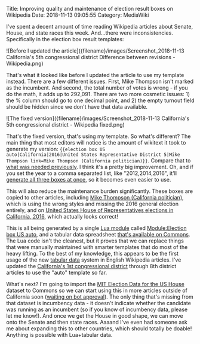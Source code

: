 Title: Improving quality and maintenance of election result boxes on Wikipedia
Date: 2018-11-13 09:05:55
Category: MediaWiki

I've spent a decent amount of time reading Wikipedia articles about Senate, House, and state races this week. And...there were inconsistencies. Specifically in the election box result templates:

![Before I updated the article]({filename}/images/Screenshot_2018-11-13 California's 5th congressional district Difference between revisions - Wikipedia.png)

That's what it looked like before I updated the article to use my template instead. There are a few different issues. First, Mike Thompson isn't marked as the incumbent. And second, the total number of votes is wrong - if you do the math, it adds up to 292,091. There are two more cosmetic issues: 1) the % column should go to one decimal point, and 2) the empty turnout field should be hidden since we don't have that data available.

![The fixed version]({filename}/images/Screenshot_2018-11-13 California's 5th congressional district - Wikipedia fixed.png)

That's the fixed version, that's using my template. So what's different? The main thing that most editors will notice is the amount of wikitext it took to generate my version: <code>{{election box US auto|California|2016|United States Representative District 5|Mike Thompson link=Mike Thompson (California politician)}}</code>. Compare that to [what was needed previously](https://en.wikipedia.org/w/index.php?title=California%27s_5th_congressional_district&type=revision&diff=868423606&oldid=867847666). I think it's a pretty big improvement. Oh, and if you set the year to a comma separated list, like "2012,2014,2016", it'll [generate all three boxes at once](https://en.wikipedia.org/w/index.php?title=California%27s_5th_congressional_district&type=revision&diff=868591076&oldid=868575716), so it becomes even easier to use.

This will also reduce the maintenance burden significantly. These boxes are copied to other articles, including [Mike Thompson (California politician)](https://en.wikipedia.org/w/index.php?title=Mike_Thompson_(California_politician)&oldid=868024170#Electoral_history), which is using the wrong styles and missing the 2016 general election entirely, and on [United States House of Representatives elections in California, 2016](https://en.wikipedia.org/wiki/United_States_House_of_Representatives_elections_in_California,_2016#District_5), which actually looks correct!

This is all being generated by a single [Lua module](https://en.wikipedia.org/wiki/Wikipedia:Lua) called [Module:Election box US auto](https://en.wikipedia.org/wiki/Module:Election_box_US_auto), and a tabular data spreadsheet [that's available on Commons](https://commons.wikimedia.org/wiki/Data:California_Elections/2016/General/Candidates.tab). The Lua code isn't the cleanest, but it proves that we can replace things that were manually maintained with smarter templates that do most of the heavy lifting. To the best of my knowledge, this appears to be the first usage of the new [tabular data](https://www.mediawiki.org/wiki/Help:Tabular_Data) system in English Wikipedia articles. I've updated the [California's 1st congressional district](https://en.wikipedia.org/wiki/California's_1st_congressional_district) through 8th district articles to use the "auto" template so far.

What's next? I'm going to import the [MIT Election Data for the US House](https://dataverse.harvard.edu/dataset.xhtml?persistentId=doi:10.7910/DVN/IG0UN2) dataset to Commons so we can start using this in more articles outside of California soon ([waiting on bot approval](https://commons.wikimedia.org/wiki/Commons:Bots/Requests/Legobot_3)). The only thing that's missing from that dataset is incumbency data - it doesn't indicate whether the candidate was running as an incumbent (so if you know of incumbency data, please let me know!). And once we get the House in good shape, we can move onto the Senate and then state races. Aaaand I've even had someone ask me about expanding this to other countries, which should totally be doable! Anything is possible with Lua+tabular data.
